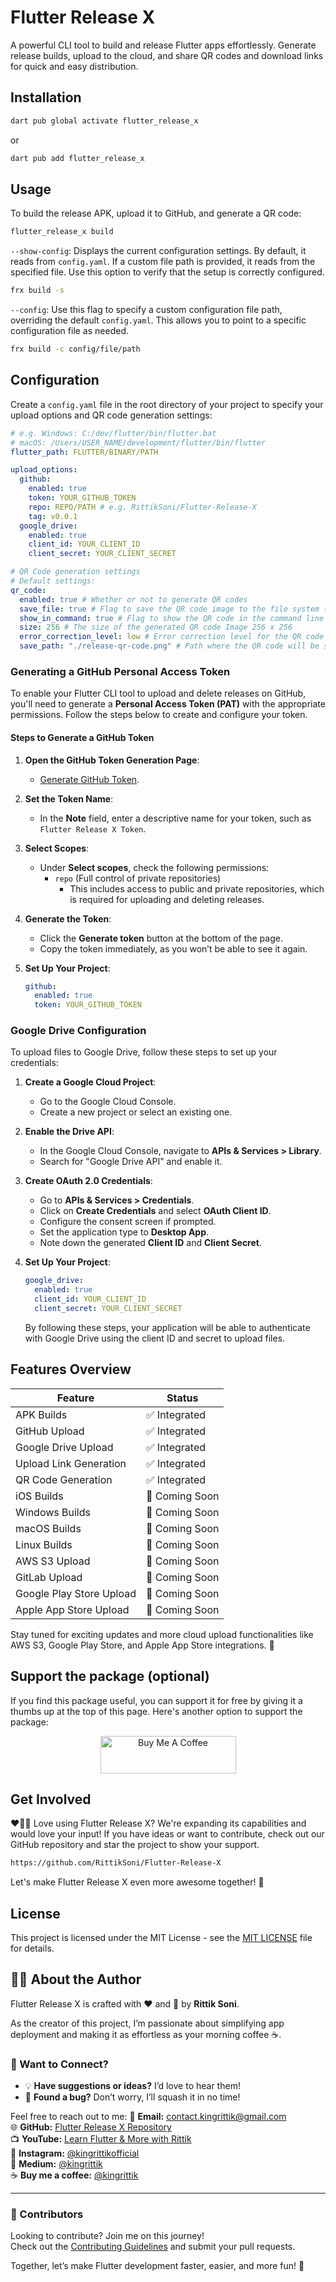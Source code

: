 # Flutter Release X

A powerful CLI tool to build and release Flutter apps effortlessly. Generate release builds, upload to the cloud, and share QR codes and download links for quick and easy distribution.

## Installation

```bash
dart pub global activate flutter_release_x
```

or

```bash
dart pub add flutter_release_x
```

## Usage

To build the release APK, upload it to GitHub, and generate a QR code:

```bash
flutter_release_x build
```

`--show-config`: Displays the current configuration settings. By default, it reads from `config.yaml`. If a custom file path is provided, it reads from the specified file. Use this option to verify that the setup is correctly configured.

```bash
frx build -s
```

`--config`: Use this flag to specify a custom configuration file path, overriding the default `config.yaml`. This allows you to point to a specific configuration file as needed.

```bash
frx build -c config/file/path
```

## Configuration

Create a `config.yaml` file in the root directory of your project to specify your upload options and QR code generation settings:

```yaml
# e.g. Windows: C:/dev/flutter/bin/flutter.bat
# macOS: /Users/USER_NAME/development/flutter/bin/flutter
flutter_path: FLUTTER/BINARY/PATH

upload_options:
  github:
    enabled: true
    token: YOUR_GITHUB_TOKEN
    repo: REPO/PATH # e.g. RittikSoni/Flutter-Release-X
    tag: v0.0.1
  google_drive:
    enabled: true
    client_id: YOUR_CLIENT_ID
    client_secret: YOUR_CLIENT_SECRET

# QR Code generation settings
# Default settings:
qr_code:
  enabled: true # Whether or not to generate QR codes
  save_file: true # Flag to save the QR code image to the file system (true/false)
  show_in_command: true # Flag to show the QR code in the command line output (true/false)
  size: 256 # The size of the generated QR code Image 256 x 256
  error_correction_level: low # Error correction level for the QR code (low, medium, quartile, high)
  save_path: "./release-qr-code.png" # Path where the QR code will be saved.
```

### Generating a GitHub Personal Access Token

To enable your Flutter CLI tool to upload and delete releases on GitHub, you'll need to generate a **Personal Access Token (PAT)** with the appropriate permissions. Follow the steps below to create and configure your token.

#### Steps to Generate a GitHub Token

1. **Open the GitHub Token Generation Page**:

   - [Generate GitHub Token](https://github.com/settings/tokens/new).

2. **Set the Token Name**:

   - In the **Note** field, enter a descriptive name for your token, such as `Flutter Release X Token`.

3. **Select Scopes**:

   - Under **Select scopes**, check the following permissions:
     - `repo` (Full control of private repositories)
       - This includes access to public and private repositories, which is required for uploading and deleting releases.

4. **Generate the Token**:

   - Click the **Generate token** button at the bottom of the page.
   - Copy the token immediately, as you won’t be able to see it again.

5. **Set Up Your Project**:

   ```yaml
   github:
     enabled: true
     token: YOUR_GITHUB_TOKEN
   ```

### Google Drive Configuration

To upload files to Google Drive, follow these steps to set up your credentials:

1. **Create a Google Cloud Project**:

   - Go to the Google Cloud Console.
   - Create a new project or select an existing one.

2. **Enable the Drive API**:

   - In the Google Cloud Console, navigate to **APIs & Services > Library**.
   - Search for "Google Drive API" and enable it.

3. **Create OAuth 2.0 Credentials**:

   - Go to **APIs & Services > Credentials**.
   - Click on **Create Credentials** and select **OAuth Client ID**.
   - Configure the consent screen if prompted.
   - Set the application type to **Desktop App**.
   - Note down the generated **Client ID** and **Client Secret**.

4. **Set Up Your Project**:

   ```yaml
   google_drive:
     enabled: true
     client_id: YOUR_CLIENT_ID
     client_secret: YOUR_CLIENT_SECRET
   ```

   By following these steps, your application will be able to authenticate with Google Drive using the client ID and secret to upload files.

## Features Overview

| Feature                  | Status         |
| ------------------------ | -------------- |
| APK Builds               | ✅ Integrated  |
| GitHub Upload            | ✅ Integrated  |
| Google Drive Upload      | ✅ Integrated  |
| Upload Link Generation   | ✅ Integrated  |
| QR Code Generation       | ✅ Integrated  |
| iOS Builds               | 🚀 Coming Soon |
| Windows Builds           | 🚀 Coming Soon |
| macOS Builds             | 🚀 Coming Soon |
| Linux Builds             | 🚀 Coming Soon |
| AWS S3 Upload            | 🚀 Coming Soon |
| GitLab Upload            | 🚀 Coming Soon |
| Google Play Store Upload | 🚀 Coming Soon |
| Apple App Store Upload   | 🚀 Coming Soon |

Stay tuned for exciting updates and more cloud upload functionalities like AWS S3, Google Play Store, and Apple App Store integrations. 🚀

## Support the package (optional)

If you find this package useful, you can support it for free by giving it a thumbs up at the top of this page. Here's another option to support the package:

<p align='center'><a href="https://www.buymeacoffee.com/kingrittik" target="_blank"><img src="https://cdn.buymeacoffee.com/buttons/v2/default-yellow.png" alt="Buy Me A Coffee" style="height: 60px !important;width: 217px !important;" ></a></p>

## Get Involved

❤️💙🩵 Love using Flutter Release X? We're expanding its capabilities and would love your input! If you have ideas or want to contribute, check out our GitHub repository and star the project to show your support.

```bash
https://github.com/RittikSoni/Flutter-Release-X
```

Let's make Flutter Release X even more awesome together! 🌟

## License

This project is licensed under the MIT License - see the [MIT LICENSE](LICENSE) file for details.

## 👨‍💻 About the Author

Flutter Release X is crafted with ❤️ and 🚀 by **Rittik Soni**.

As the creator of this project, I’m passionate about simplifying app deployment and making it as effortless as your morning coffee ☕.

### 🌟 Want to Connect?

- 💡 **Have suggestions or ideas?** I’d love to hear them!
- 🐞 **Found a bug?** Don’t worry, I’ll squash it in no time!

Feel free to reach out to me:
📧 **Email:** [contact.kingrittik@gmail.com](mailto:contact.kingrittik@gmail.com)  
🌐 **GitHub:** [Flutter Release X Repository](https://github.com/RittikSoni/Flutter-Release-X)  
📺 **YouTube:** [Learn Flutter & More with Rittik](https://www.youtube.com/@king_rittik)  
📸 **Instagram:** [@kingrittikofficial](https://www.instagram.com/kingrittikofficial)  
📖 **Medium:** [@kingrittik](https://medium.com/@kingrittik)  
☕️ **Buy me a coffee:** [@kingrittik](https://buymeacoffee.com/kingrittik)

---

### 🤝 Contributors

Looking to contribute? Join me on this journey!  
Check out the [Contributing Guidelines](CONTRIBUTING.md) and submit your pull requests.

Together, let’s make Flutter development faster, easier, and more fun! 🎉
